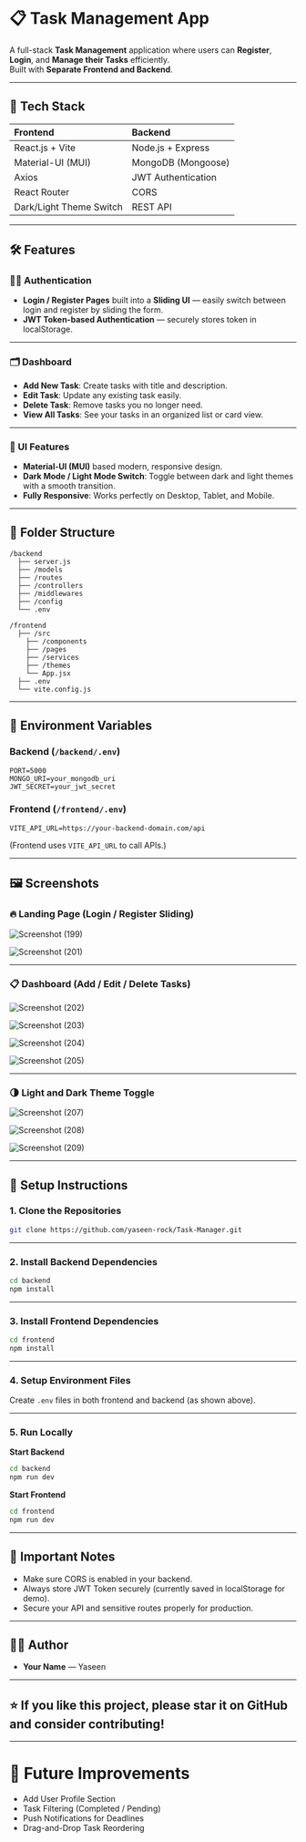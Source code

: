 # 📋 Task Management App

A full-stack **Task Management** application where users can **Register**, **Login**, and **Manage their Tasks** efficiently.  
Built with **Separate Frontend and Backend**.

---

## 🚀 Tech Stack

| Frontend | Backend |
|:---|:---|
| React.js + Vite | Node.js + Express |
| Material-UI (MUI) | MongoDB (Mongoose) |
| Axios | JWT Authentication |
| React Router | CORS |
| Dark/Light Theme Switch | REST API |

---

## 🛠️ Features

### 🧑‍💻 Authentication
- **Login / Register Pages** built into a **Sliding UI** — easily switch between login and register by sliding the form.
- **JWT Token-based Authentication** — securely stores token in localStorage.

---

### 🗂️ Dashboard
- **Add New Task**: Create tasks with title and description.
- **Edit Task**: Update any existing task easily.
- **Delete Task**: Remove tasks you no longer need.
- **View All Tasks**: See your tasks in an organized list or card view.

---

### 🎨 UI Features
- **Material-UI (MUI)** based modern, responsive design.
- **Dark Mode / Light Mode Switch**: Toggle between dark and light themes with a smooth transition.
- **Fully Responsive**: Works perfectly on Desktop, Tablet, and Mobile.

---

## 📁 Folder Structure

```
/backend
  ├── server.js
  ├── /models
  ├── /routes
  ├── /controllers
  ├── /middlewares
  ├── /config
  └── .env

/frontend
  ├── /src
    ├── /components
    ├── /pages
    ├── /services
    ├── /themes
    └── App.jsx
  ├── .env
  └── vite.config.js
```

---

## 🔐 Environment Variables

### Backend (`/backend/.env`)
```env
PORT=5000
MONGO_URI=your_mongodb_uri
JWT_SECRET=your_jwt_secret
```

### Frontend (`/frontend/.env`)
```env
VITE_API_URL=https://your-backend-domain.com/api
```

(Frontend uses `VITE_API_URL` to call APIs.)

---

## 🖼️ Screenshots

### 🔥 Landing Page (Login / Register Sliding)

![Screenshot (199)](https://github.com/user-attachments/assets/1d251b20-a653-4feb-9231-530fcc4127b0)

![Screenshot (201)](https://github.com/user-attachments/assets/c4152462-4053-49d3-8261-26c412bf8e75)


---

### 📋 Dashboard (Add / Edit / Delete Tasks)

![Screenshot (202)](https://github.com/user-attachments/assets/52c60101-0dcd-4dbf-b7b5-a054f05e2f53)

![Screenshot (203)](https://github.com/user-attachments/assets/6c6332fe-84e3-4547-830e-9d9932a20853)

![Screenshot (204)](https://github.com/user-attachments/assets/bfc83989-645b-4969-ac4f-0961c0082495)

![Screenshot (205)](https://github.com/user-attachments/assets/922e9577-fecb-4d71-b875-8af2b47be07f)

---

### 🌗 Light and Dark Theme Toggle

![Screenshot (207)](https://github.com/user-attachments/assets/3db7797d-5820-4639-bfc6-eef112304594)

![Screenshot (208)](https://github.com/user-attachments/assets/8d227f42-9848-4e09-a299-3845232006c0)

![Screenshot (209)](https://github.com/user-attachments/assets/eeb8596f-8eac-4e46-b6c5-a0c7e82eaa64)


---

## 🧩 Setup Instructions

### 1. Clone the Repositories
```bash
git clone https://github.com/yaseen-rock/Task-Manager.git
```

---

### 2. Install Backend Dependencies
```bash
cd backend
npm install
```

---

### 3. Install Frontend Dependencies
```bash
cd frontend
npm install
```

---

### 4. Setup Environment Files
Create `.env` files in both frontend and backend (as shown above).

---

### 5. Run Locally

**Start Backend**
```bash
cd backend
npm run dev
```

**Start Frontend**
```bash
cd frontend
npm run dev
```

---

## 📢 Important Notes
- Make sure CORS is enabled in your backend.
- Always store JWT Token securely (currently saved in localStorage for demo).
- Secure your API and sensitive routes properly for production.

---

## 👨‍💻 Author

- **Your Name** — Yaseen

---

## ⭐️ If you like this project, please star it on GitHub and consider contributing!

---

# 🎯 Future Improvements
- Add User Profile Section
- Task Filtering (Completed / Pending)
- Push Notifications for Deadlines
- Drag-and-Drop Task Reordering
